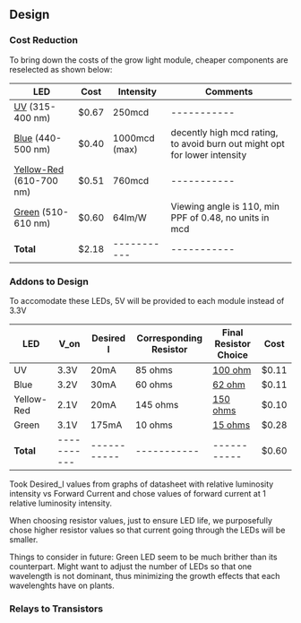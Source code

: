 ## Design

### Cost Reduction
To bring down the costs of the grow light module, cheaper components are reselected as shown below: 

| LED      | Cost | Intensity | Comments |
| ----------- | ----------- |  ----------- |  ----------- |
| [UV](https://www.mouser.com/ProductDetail/Kingbright/AA3528VRVFS-A?qs=rY7msk5yxfb63mh907EyRA%3D%3D) (315-400 nm)     | $0.67      |  250mcd |  ----------- |
| [Blue](https://www.digikey.com/en/products/detail/w%C3%BCrth-elektronik/150141BS73130/13584853) (440-500 nm) | $0.40 |  1000mcd (max) |  decently high mcd rating, to avoid burn out might opt for lower intensity |
| [Yellow-Red](https://www.digikey.com/en/products/detail/vishay-semiconductor-opto-division/VLMO233U1AA-GS08/3025492) (610-700 nm)  | $0.51        |  760mcd |  ----------- |
| [Green](https://www.digikey.com/en/products/detail/creeled-inc/XQAGRN-02-0000-000000Z01/5761845) (510-610 nm) | $0.60        |  64lm/W |  Viewing angle is 110, min PPF of 0.48, no units in mcd |
| **Total**  | $2.18        |  ----------- |  ----------- |


### Addons to Design
To accomodate these LEDs, 5V will be provided to each module instead of 3.3V

| LED      | V_on | Desired I | Corresponding Resistor |Final Resistor Choice |Cost |
| ----------- | ----------- |  ----------- |  ----------- |----------- | ----------- |
| UV | 3.3V |  20mA |  85 ohms | [100 ohm](https://www.digikey.com/en/products/detail/stackpole-electronics-inc/RMCF1210JT100R/1757185) | $0.11 |
| Blue | 3.2V |  30mA |  60 ohms | [62 ohm](https://www.digikey.com/en/products/detail/stackpole-electronics-inc/RMCF1210JT62R0/1757232) |$0.11|
| Yellow-Red | 2.1V |  20mA |  145 ohms | [150 ohms](https://www.digikey.com/en/products/detail/stackpole-electronics-inc/RMCF0805FT150R/1760641) |$0.10 |
| Green | 3.1V |  175mA |  10 ohms| [15 ohms](https://www.digikey.com/en/products/detail/stackpole-electronics-inc/RMCF2512JT15R0/1716289) | $0.28 |
| **Total** | ----------- |  ----------- |  ----------- |----------- | $0.60 |

Took Desired_I values from graphs of datasheet with relative luminosity intensity vs Forward Current and chose values of forward current at 1 relative luminosity intensity.

When choosing resistor values, just to ensure LED life, we purposefully chose higher resistor values so that current going through the LEDs will be smaller.

Things to consider in future: Green LED seem to be much brither than its counterpart. Might want to adjust the number of LEDs so that one wavelength is not dominant, thus minimizing the growth effects that each wavelenghts have on plants.

### Relays to Transistors

